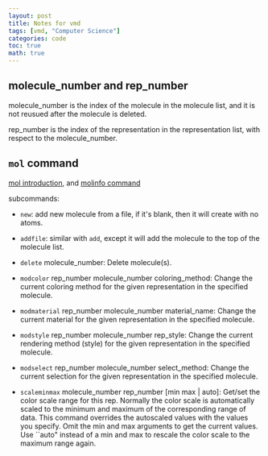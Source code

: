 ```yaml
---
layout: post
title: Notes for vmd
tags: [vmd, "Computer Science"]
categories: code
toc: true
math: true
---
```

## molecule_number and rep_number
molecule_number is the index of the molecule in the molecule list, and it is not reusued after the molecule is deleted.

rep_number is the index of the representation in the representation list, with respect to the molecule_number. 


## `mol` command
[mol introduction](https://www.ks.uiuc.edu/Research/vmd/current/ug/node140.html), and [molinfo command](https://www.ks.uiuc.edu/Research/vmd/current/ug/node142.html#ug:topic:molinfo)

subcommands:

- `new`: add new molecule from a file, if it's blank, then it will create with no atoms.
- `addfile`: similar with `add`, except it will add the molecule to the top of the molecule list. 
- `delete` molecule_number: Delete molecule(s).
- `modcolor` rep_number molecule_number coloring_method: Change the current coloring method for the given representation in the specified molecule.
- `modmaterial` rep_number molecule_number material_name: Change the current material for the given representation in the specified molecule.
- `modstyle` rep_number molecule_number rep_style: Change the current rendering method (style) for the given representation in the specified molecule.
- `modselect` rep_number molecule_number select_method: Change the current selection for the given representation in the specified molecule.

- `scaleminmax` molecule_number rep_number [min max | auto]: Get/set the color scale range for this rep. Normally the color scale is automatically scaled to the minimum and maximum of the corresponding range of data. This command overrides the autoscaled values with the values you specify. Omit the min and max arguments to get the current values. Use ``auto" instead of a min and max to rescale the color scale to the maximum range again.
